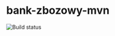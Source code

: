 # bank-zbozowy-mvn

![Build status](<https://travis-ci.com/michal-p99/bank-zbozowy-mvn.svg?branch=main>)
